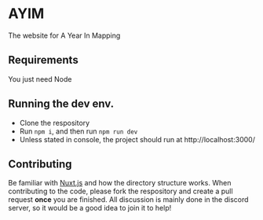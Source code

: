 # AYIM
The website for A Year In Mapping

## Requirements
You just need Node

## Running the dev env.
- Clone the respository
- Run `npm i`, and then run `npm run dev`
- Unless stated in console, the project should run at http://localhost:3000/

## Contributing
Be familiar with [Nuxt.js](https://nuxtjs.org/) and how the directory structure works.
When contributing to the code, please fork the respository and create a pull request **once** you are finished.
All discussion is mainly done in the discord server, so it would be a good idea to join it to help!